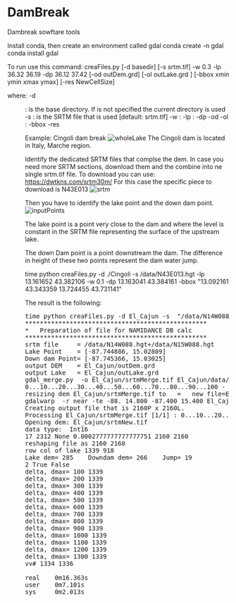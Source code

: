 # DamBreak
Dambreak sowftare tools


Install conda, then create an environment  called gdal
conda create -n gdal
conda install gdal




To run use this command:
creaFiles.py [-d basedir] [-s srtm.tif] -w  0.3 -lp 36.32  36.19 -dp 36.12 37.42 [-od outDem.grd]  [-ol outLake.grd ]  [-bbox xmin ymin xmax ymax] [-res NewCellSize]

where:
-d <dir>:  is the base directory. If is not specified the current directory is used
-s <fname>:  is the SRTM file that is used [default:  srtm.tif]
-w <sizeKM>:
-lp <lon lat>:
-dp <lon lat> 
-od <output dem grid>
-ol <output Lake grid>:
-bbox <xmin ymin xmax ymax>
-res <NewCellSize>


Example: Cingoli dam break
![wholeLake](https://user-images.githubusercontent.com/10267112/218803450-b19dd755-7849-4dbd-8264-bc1da0de5dc0.png)
The Cingoli dam is located in Italy, Marche region.

Identify the dedicated SRTM files that complse the dem. In case you need more SRTM sections, download them and the combine into ne single srtm.tif file.
To download you can use:  https://dwtkns.com/srtm30m/
For this case the specific piece to download is N43E013
![srtm](https://user-images.githubusercontent.com/10267112/218804699-c395a8e8-d085-41a2-8340-e26355b1bfe5.JPG)



Then you have to identify the lake point and the down dam point.  
![inputPoints](https://user-images.githubusercontent.com/10267112/218804799-ba885bbf-09b8-4e9b-ab7a-d7f8d520805b.png)

The lake point is a point very close to the dam and where the level is constant in the SRTM file representing the surface of the upstream lake.

The down Dam point is a point downstream the dam. The difference in height of these two points represent the dam water jump.

time python creaFiles.py -d ./Cingoli -s /data/N43E013.hgt -lp  13.161652  43.382106 -w 0.1 -dp  13.163041  43.384161   -bbox "13.092161  43.343359 13.724455  43.731141"

The result is the following:
<pre>
time python creaFiles.py -d El_Cajun -s  "/data/N14W088.hgt+/data/N15W088.hgt"  -w 0.06  -lp -87.744886  15.02809  -dp -87.745366  15.030250 -bbox "-88. 14.800 -87.400 15.400"
*************************************************
*   Preparation of file for NAMIDANCE DB calc
*************************************************
srtm file     = /data/N14W088.hgt+/data/N15W088.hgt
Lake Point    = [-87.744886, 15.02809]
Down dam Point= [-87.745366, 15.03025]
output DEM    = El_Cajun/outDem.grd
output Lake   = El_Cajun/outLake.grd
gdal_merge.py  -o El_Cajun/srtmMerge.tif El_Cajun/data/N14W088.hgt El_Cajun/data/N15W088.hgt
0...10...20...30...40...50...60...70...80...90...100 - done.
resizing dem El_Cajun/srtmMerge.tif to   =   new file=El_Cajun/srtmNew.tif  to: -88. 14.800 -87.400 15.400
gdalwarp  -r near -te -88. 14.800 -87.400 15.400 El_Cajun/srtmMerge.tif El_Cajun/srtmNew.tif
Creating output file that is 2160P x 2160L.
Processing El_Cajun/srtmMerge.tif [1/1] : 0...10...20...30...40...50...60...70...80...90...100 - done.
Opening dem: El_Cajun/srtmNew.tif
data type:  Int16
17 2312 None 0.0002777777777777751 2160 2160
reshaping file as 2160 2160
row col of lake 1339 918
Lake dem= 285    Downdam dem= 266    Jump= 19
2 True False
delta, dmax= 100 1339
delta, dmax= 200 1339
delta, dmax= 300 1339
delta, dmax= 400 1339
delta, dmax= 500 1339
delta, dmax= 600 1339
delta, dmax= 700 1339
delta, dmax= 800 1339
delta, dmax= 900 1339
delta, dmax= 1000 1339
delta, dmax= 1100 1339
delta, dmax= 1200 1339
delta, dmax= 1300 1339
vv# 1334 1336

real    0m16.363s
user    0m7.101s
sys     0m2.013s
</pre>
